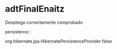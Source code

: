 # adtFinalEnaitz

Despliega correctamente comprobado 


persistence : 

<?xml version="1.0" encoding="UTF-8"?>
<persistence version="2.1" xmlns="http://xmlns.jcp.org/xml/ns/persistence" xmlns:xsi="http://www.w3.org/2001/XMLSchema-instance" xsi:schemaLocation="http://xmlns.jcp.org/xml/ns/persistence http://xmlns.jcp.org/xml/ns/persistence/persistence_2_1.xsd">
  <persistence-unit name="StudentdbPU" transaction-type="JTA">
    <provider>org.hibernate.jpa.HibernatePersistenceProvider</provider>
    <jta-data-source/>
    <exclude-unlisted-classes>false</exclude-unlisted-classes>
    <properties>
      <property name="javax.persistence.schema-generation.database.action" value="drop-and-create"/>
      <property name="hibernate.transaction.jta.platform" value="org.hibernate.service.jta.platform.internal.SunOneJtaPlatform"/>
    </properties>
  </persistence-unit>
</persistence>

